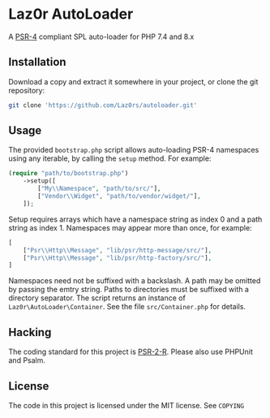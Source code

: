 # Laz0r AutoLoader
A [PSR-4] compliant SPL auto-loader for PHP 7.4 and 8.x

## Installation
Download a copy and extract it somewhere in your project, or
clone the git repository:

```sh
git clone 'https://github.com/Laz0rs/autoloader.git'
```

## Usage
The provided `bootstrap.php` script allows auto-loading PSR-4 namespaces using
any iterable, by calling the `setup` method. For example:

```php
(require "path/to/bootstrap.php")
    ->setup([
        ["My\\Namespace", "path/to/src/"],
        ["Vendor\\Widget", "path/to/vendor/widget/"],
    ]);
```

Setup requires arrays which have a namespace string as index 0 and a path
string as index 1. Namespaces may appear more than once, for example:

```php
[
    ["Psr\\Http\\Message", "lib/psr/http-message/src/"],
    ["Psr\\Http\\Message", "lib/psr/http-factory/src/"],
]
```
Namespaces need not be suffixed with a backslash.
A path may be omitted by passing the emtry string.
Paths to directories must be suffixed with a directory separator.
The script returns an instance of `Laz0r\AutoLoader\Container`.
See the file `src/Container.php` for details.

## Hacking
The coding standard for this project is [PSR-2-R].
Please also use PHPUnit and Psalm.

## License
The code in this project is licensed under the MIT license. See `COPYING`

[PSR-4]: <https://www.php-fig.org/psr/psr-4/>
[PSR-2-R]: <https://github.com/php-fig-rectified/fig-rectified-standards/blob/master/PSR-2-R-coding-style-guide.md>
